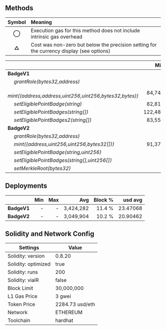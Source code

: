 ## Methods

| **Symbol** | **Meaning**                                                                              |
| :--------: | :--------------------------------------------------------------------------------------- |
|   **◯**    | Execution gas for this method does not include intrinsic gas overhead                    |
|   **△**    | Cost was non-zero but below the precision setting for the currency display (see options) |

|                                                                |     Min |     Max |     Avg | Calls | usd avg |
| :------------------------------------------------------------- | ------: | ------: | ------: | ----: | ------: |
| **BadgeV1**                                                    |         |         |         |       |         |
|        *grantRole(bytes32,address)*                            |       - |       - |  56,559 |     2 | 0.38767 |
|        *mint((address,address,uint256,uint256,bytes32,bytes))* |  84,742 | 101,854 |  85,099 |   204 | 0.58328 |
|        *setEligiblePointBadge(string)*                         |  82,818 |  99,906 |  94,210 |     3 | 0.64573 |
|        *setEligiblePointBadges(string[])*                      | 122,485 | 199,285 | 160,885 |     2 | 1.10274 |
|        *setEligiblePointBadges2(string[])*                     |  83,557 | 122,486 | 109,510 |     3 | 0.75060 |
| **BadgeV2**                                                    |         |         |         |       |         |
|        *grantRole(bytes32,address)*                            |       - |       - |  56,625 |     2 | 0.38812 |
|        *mint((address,uint256,uint256,bytes32[]))*             |  91,379 |  94,782 |  93,492 |    48 | 0.64081 |
|        *setEligiblePointBadge(string,uint256)*                 |       - |       - |  65,813 |     1 | 0.45109 |
|        *setEligiblePointBadges(string[],uint256[])*            |       - |       - | 498,007 |     1 | 3.41343 |
|        *setMerkleRoot(bytes32)*                                |       - |       - |  51,293 |     1 | 0.35157 |

## Deployments

|             | Min | Max |       Avg | Block % |  usd avg |
| :---------- | --: | --: | --------: | ------: | -------: |
| **BadgeV1** |   - |   - | 3,424,282 |  11.4 % | 23.47068 |
| **BadgeV2** |   - |   - | 3,049,904 |  10.2 % | 20.90462 |

## Solidity and Network Config

| **Settings**        | **Value**       |
| ------------------- | --------------- |
| Solidity: version   | 0.8.20          |
| Solidity: optimized | true            |
| Solidity: runs      | 200             |
| Solidity: viaIR     | false           |
| Block Limit         | 30,000,000      |
| L1 Gas Price        | 3 gwei          |
| Token Price         | 2284.73 usd/eth |
| Network             | ETHEREUM        |
| Toolchain           | hardhat         |
